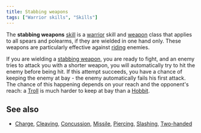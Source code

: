 ```yaml
---
title: Stabbing weapons
tags: ["Warrior skills", "Skills"]
---
```

The **stabbing weapons** [skill](skill "wikilink") is a
[warrior](warrior "wikilink") skill and [weapon](weapon "wikilink")
class that applies to all spears and polearms, if they are wielded in
one hand only. These weapons are particularly effective against
[riding](ride "wikilink") enemies.

If you are wielding a [stabbing weapon](stabbing_weapon "wikilink"), you
are ready to fight, and an enemy tries to attack you with a shorter
weapon, you will automatically try to hit the enemy before being hit. If
this attempt succeeds, you have a chance of keeping the enemy at bay -
the enemy automatically fails his first attack. The chance of this
happening depends on your reach and the opponent's reach: a
[Troll](Troll "wikilink") is much harder to keep at bay than a
[Hobbit](Hobbit "wikilink").

## See also

- [Charge](Charge "wikilink"), [Cleaving](Cleaving "wikilink"),
  [Concussion](Concussion "wikilink"), [Missile](Missile "wikilink"),
  [Piercing](Piercing "wikilink"), [Slashing](Slashing "wikilink"),
  [Two-handed](Two-handed "wikilink")
